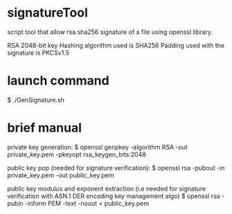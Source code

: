 # signatureTool
script tool that allow rsa sha256 signature of a file using openssl library.

RSA 2048-bit key
Hashing algorithm used is SHA256
Padding used with the signature is PKCSv1.5

# launch command
$ ./GenSignature.sh

# brief manual
  private key generation:
    $ openssl genpkey -algorithm RSA -out private_key.pem -pkeyopt rsa_keygen_bits:2048
  
  public key pop (needed for signature verification):
    $ openssl rsa -pubout -in private_key.pem -out public_key.pem
  
  public key modulus and exponent extraction (i.e needed for signature verification with ASN.1 DER encoding key management algo)
    $ openssl rsa -pubin -inform PEM -text -noout < public_key.pem


  
